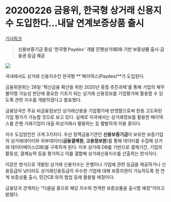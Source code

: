 # 20200226 금융위, 한국형 상거래 신용지수 도입한다…내달 연계보증상품 출시

[기사링크](<https://news.naver.com/main/read.nhn?mode=LS2D&mid=shm&sid1=101&sid2=259&oid=119&aid=0002385225>)



> **신용보증기금 중심 '한국형 Paydex' 개발 진행상거래DB 기반 보증상품 출시·금융권 등급 제공**



![](https://imgnews.pstatic.net/image/119/2020/02/26/0002385225_001_20200226120209846.jpeg?type=w647)



  국내에서도 상거래 신용지수인 한국형 **'페이덱스(Paydex)**가 도입된다.

금융위원회는 26일 '혁신금융 확산을 위한 2020년 중점 추진과제'를 통해 기업의 채무불이행 가능성 판단에 중요한 기초가 되는 상거래 신용정보를 기업평가에 활용할 수 있도록 관련 지수를 개발하겠다고 발표했다.

금융당국은 주요 비금융정보인 상거래신용을 기업평가에 반영함으로써 한층 고도화된 기업 평가가 가능할 것으로 보고 있다. 실제로 미국에서는 상거래정보를 활용한 페이덱스를 은행·거래기업이 대출·외상거래시 활용하는 등 활발하게 이용 중이다.

지수 도입방안은 크게 3가지다. 우선 정책금융기관인 **신용보증기금**이 보유한 보증기업의 상거래데이터와 외부데이터(**금융결제원**, **고용정보원**)를 통해 데이터를 수집해 상거래 데이터베이스(DB)를 구축하게 된다. 이후 상거래 DB를 기반으로 결제기간, 기업의 활동성, 결제능력 등을 평가하고 이를 결합해 상거래신용지수를 산출하는 방식이다.

이같은 방식으로 개발된 상거래 신용지수는 은행이나 기업에 관련 등급을 제공하거나 신용등급이 낮더라도 상거래신용등급이 우수한 기업에 대해 보증지원이 가능하도록 한 연계 보증상품 출시, 민간CB 와의 협업 등에 활용될 예정이다.

금융당국 관계자는 "다음달 중으로 해당 지수와 연계한 보증상품을 출시할 예정"이라고 밝혔다.  